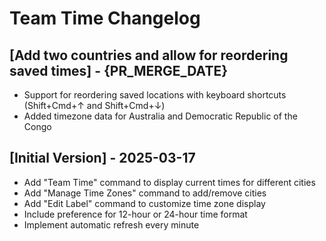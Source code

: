 # Team Time Changelog

## [Add two countries and allow for reordering saved times] - {PR_MERGE_DATE}

- Support for reordering saved locations with keyboard shortcuts (Shift+Cmd+↑ and Shift+Cmd+↓)
- Added timezone data for Australia and Democratic Republic of the Congo

## [Initial Version] - 2025-03-17

- Add "Team Time" command to display current times for different cities
- Add "Manage Time Zones" command to add/remove cities
- Add "Edit Label" command to customize time zone display
- Include preference for 12-hour or 24-hour time format
- Implement automatic refresh every minute
